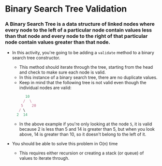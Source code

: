 # Binary Search Tree Validation

### A Binary Search Tree is a data structure of linked nodes where every node to the left of a particular node contain values less than that node and every node to the right of that particular node contain values greater than that node.

* In this activity, you're going to be adding a `validate` method to a binary search tree constructor.
    * This method should iterate through the tree, starting from the head and check to make sure each node is valid.
    * In this instance of a binary search tree, there are no duplicate values.
    * Keep in mind that the following tree is not valid even though the individual nodes are valid:

    ```javascript
          10
         /  \
        5    20
       / \
      2  14
    ```

    * In the above example if you're only looking at the node `5`, it is valid because 2 is less than 5 and 14 is greater than 5, but when you look above, 14 is greater than 10, so it doesn't belong to the left of it.

* You should be able to solve this problem in O(n) time
    * This requires either recursion or creating a stack (or queue) of values to iterate through.
